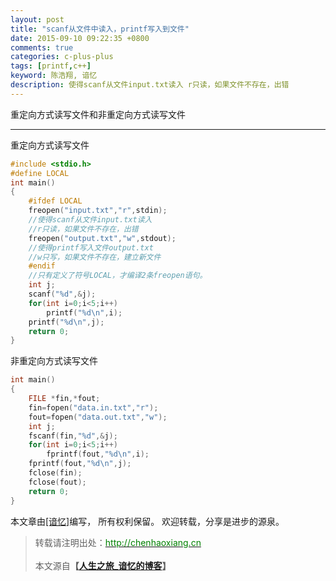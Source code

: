 ```yaml
---
layout: post
title: "scanf从文件中读入，printf写入到文件"
date: 2015-09-10 09:22:35 +0800
comments: true
categories: c-plus-plus
tags: [printf,c++]
keyword: 陈浩翔, 谙忆
description: 使得scanf从文件input.txt读入 r只读，如果文件不存在，出错
---
```


重定向方式读写文件和非重定向方式读写文件

<!-- more -->
----------

重定向方式读写文件
```C++ 重定向方式读写文件
#include <stdio.h>
#define LOCAL
int main()
{
    #ifdef LOCAL
    freopen("input.txt","r",stdin);
    //使得scanf从文件input.txt读入
    //r只读，如果文件不存在，出错
    freopen("output.txt","w",stdout);
    //使得printf写入文件output.txt
    //w只写，如果文件不存在，建立新文件
    #endif
    //只有定义了符号LOCAL，才编译2条freopen语句。
    int j;
    scanf("%d",&j);
    for(int i=0;i<5;i++)
        printf("%d\n",i);
    printf("%d\n",j);
    return 0;
}

```


非重定向方式读写文件

```C++ 非重定向方式读写文件
int main()
{
    FILE *fin,*fout;
    fin=fopen("data.in.txt","r");
    fout=fopen("data.out.txt","w");
    int j;
    fscanf(fin,"%d",&j);
    for(int i=0;i<5;i++)
        fprintf(fout,"%d\n",i);
    fprintf(fout,"%d\n",j);
    fclose(fin);
    fclose(fout);
    return 0;
}

```

本文章由<a href="http://chenhaoxiang.cn/">[谙忆]</a>编写， 所有权利保留。 
欢迎转载，分享是进步的源泉。
<blockquote cite='陈浩翔'>
<p background-color='#D3D3D3'>转载请注明出处：<a href='http://chenhaoxiang.cn'><font color="green">http://chenhaoxiang.cn</font></a><br><br>
本文源自<strong>【<a href='http://chenhaoxiang.cn' target='_blank'>人生之旅_谙忆的博客</a>】</strong></p>
</blockquote>
